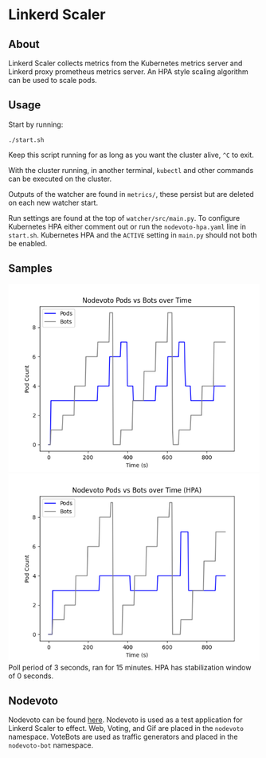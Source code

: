 # Linkerd Scaler

## About
Linkerd Scaler collects metrics from the Kubernetes metrics server and Linkerd proxy prometheus metrics server. An HPA style scaling algorithm can be used to scale pods.

## Usage
Start by running:
```
./start.sh
```

Keep this script running for as long as you want the cluster alive, `^C` to exit.

With the cluster running, in another terminal, `kubectl` and other commands can be executed on the cluster.

Outputs of the watcher are found in `metrics/`, these persist but are deleted on each new watcher start.

Run settings are found at the top of `watcher/src/main.py`. To configure Kubernetes HPA either comment out or run the `nodevoto-hpa.yaml` line in `start.sh`. Kubernetes HPA and the `ACTIVE` setting in `main.py` should not both be enabled.

## Samples
![image](./samples/watcher_pods_over_time.png)
![image](./samples/hpa_pods_over_time.png)
Poll period of 3 seconds, ran for 15 minutes. HPA has stabilization window of 0 seconds.

## Nodevoto
Nodevoto can be found [here](https://github.com/sourishkrout/nodevoto). Nodevoto is used as a test application for Linkerd Scaler to effect. Web, Voting, and Gif are placed in the `nodevoto` namespace. VoteBots are used as traffic generators and placed in the `nodevoto-bot` namespace.

